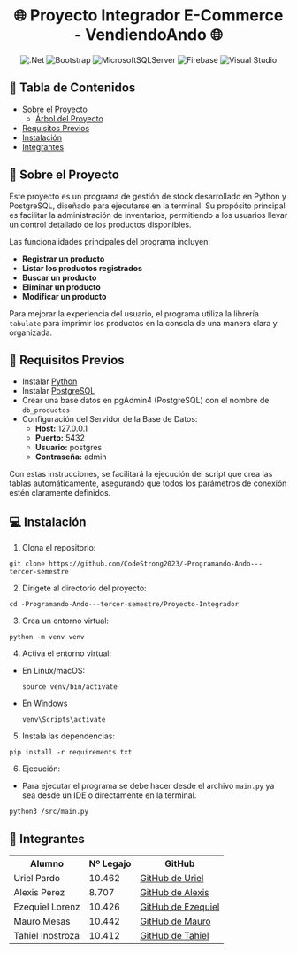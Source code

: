 <h1 align="center">🌐 Proyecto Integrador E-Commerce - VendiendoAndo 🌐</h1>

<div align="center">

  ![.Net](https://img.shields.io/badge/.NET-5C2D91?style=flat&logo=.net&logoColor=white)
  ![Bootstrap](https://img.shields.io/badge/bootstrap-%238511FA.svg?style=flat&logo=bootstrap&logoColor=white)
  ![MicrosoftSQLServer](https://img.shields.io/badge/Microsoft%20SQL%20Server-CC2927?style=flat&logo=microsoft%20sql%20server&logoColor=white)
  ![Firebase](https://img.shields.io/badge/firebase-a08021?style=flat&logo=firebase&logoColor=ffcd34)
  ![Visual Studio](https://img.shields.io/badge/Visual%20Studio-5C2D91.svg?style=flat&logo=visual-studio&logoColor=white)

</div>



## 📝 Tabla de Contenidos
- [Sobre el Proyecto](#-sobre-el-proyecto)
  - [Árbol del Proyecto](#-árbol-del-proyecto)
- [Requisitos Previos](#-requisitos-previos)
- [Instalación](#-instalación)
- [Integrantes](#-integrantes)


## 🧐 Sobre el Proyecto
Este proyecto es un programa de gestión de stock desarrollado en Python y PostgreSQL, diseñado para ejecutarse en la terminal. Su propósito principal es facilitar la administración de inventarios, permitiendo a los usuarios llevar un control detallado de los productos disponibles.

Las funcionalidades principales del programa incluyen:

- **Registrar un producto**
- **Listar los productos registrados**
- **Buscar un producto**
- **Eliminar un producto**
- **Modificar un producto**

Para mejorar la experiencia del usuario, el programa utiliza la librería `tabulate` para imprimir los productos en la consola de una manera clara y organizada.


## 🤔 Requisitos Previos
- Instalar [Python](https://www.python.org/downloads/)
- Instalar [PostgreSQL](https://www.postgresql.org/download/)
- Crear una base datos en pgAdmin4 (PostgreSQL) con el nombre de `db_productos`
- Configuración del Servidor de la Base de Datos:
  - **Host:** 127.0.0.1
  - **Puerto:** 5432
  - **Usuario:** postgres
  - **Contraseña:** admin

Con estas instrucciones, se facilitará la ejecución del script que crea las tablas automáticamente, asegurando que todos los parámetros de conexión estén claramente definidos.

## 💻 Instalación
1. Clona el repositorio:
```
git clone https://github.com/CodeStrong2023/-Programando-Ando---tercer-semestre
```
2. Dirígete al directorio del proyecto:
```
cd -Programando-Ando---tercer-semestre/Proyecto-Integrador
```
3. Crea un entorno virtual:
```
python -m venv venv
```
4. Activa el entorno virtual:
- En Linux/macOS:
  ```
  source venv/bin/activate
  ```
- En Windows
  ```
  venv\Scripts\activate
  ```
5. Instala las dependencias:
```
pip install -r requirements.txt
```
6. Ejecución:
- Para ejecutar el programa se debe hacer desde el archivo `main.py` ya sea desde un IDE o directamente en la terminal.
```
python3 /src/main.py
```

## 👥 Integrantes
<table>
  <tr>
    <th>Alumno</th>
    <th>Nº Legajo</th>
    <th>GitHub</th>
  </tr>
  <tr>
    <td>Uriel Pardo</td>
    <td>10.462</td>
    <td><a href="https://github.com/UrielPardo" target="_blank">GitHub de Uriel</a></td>
  </tr>
  <tr>
    <td>Alexis Perez</td>
    <td>8.707</td>
    <td><a href="https://github.com/Alitoo27" target="_blank">GitHub de Alexis</a></td>
  </tr>
  <tr>
    <td>Ezequiel Lorenz</td>
    <td>10.426</td>
    <td><a href="https://github.com/ezelorenz" target="_blank">GitHub de Ezequiel</a></td>
  </tr>
  <tr>
    <td>Mauro Mesas</td>
    <td>10.442</td>
    <td><a href="https://github.com/mauromesas" target="_blank">GitHub de Mauro</a></td>
  </tr>
  <tr>
    <td>Tahiel Inostroza</td>
    <td>10.412</td>
    <td><a href="https://github.com/tahiel-14" target="_blank">GitHub de Tahiel</a></td>
  </tr>
</table>
